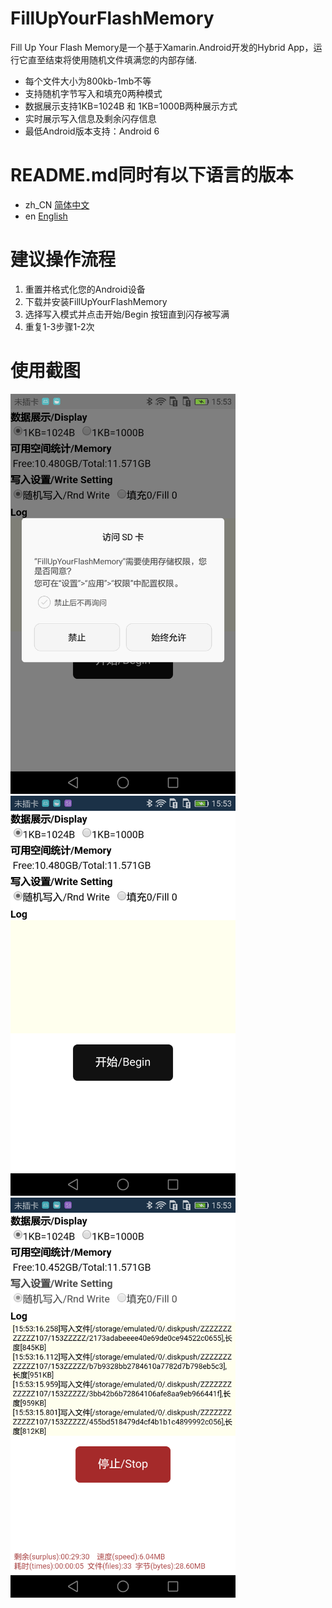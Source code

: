# FillUpYourFlashMemory
Fill Up Your Flash Memory是一个基于Xamarin.Android开发的Hybrid App，运行它直至结束将使用随机文件填满您的内部存储.
* 每个文件大小为800kb-1mb不等
* 支持随机字节写入和填充0两种模式
* 数据展示支持1KB=1024B 和 1KB=1000B两种展示方式
* 实时展示写入信息及剩余闪存信息
* 最低Android版本支持：Android 6

# README.md同时有以下语言的版本
* zh_CN [简体中文](/README.md)
* en [English](/README.en.md)

# 建议操作流程
1. 重置并格式化您的Android设备
2. 下载并安装FillUpYourFlashMemory
3. 选择写入模式并点击开始/Begin 按钮直到闪存被写满
4. 重复1-3步骤1-2次

# 使用截图  
<img width="360" height="640" src="/Screenshots/1.png" alt="权限获取" />
<img width="360" height="640" src="/Screenshots/2.png" alt="主界面" />
<img width="360" height="640" src="/Screenshots/3.png" alt="运行中" />
